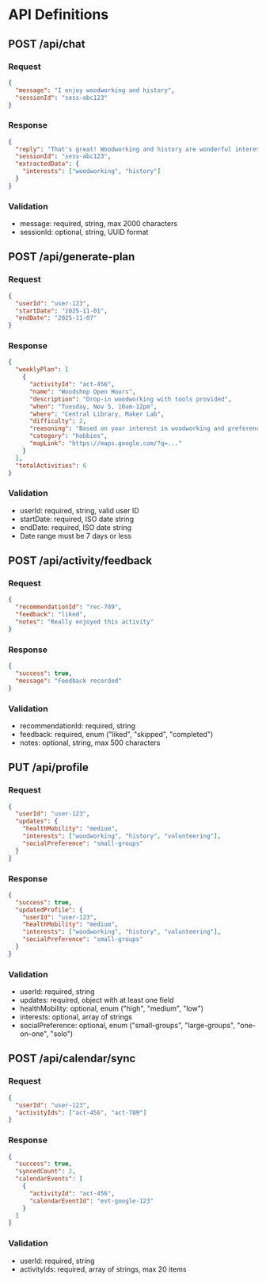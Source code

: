 # API Definitions

## POST /api/chat

### Request
```json
{
  "message": "I enjoy woodworking and history",
  "sessionId": "sess-abc123"
}
```

### Response
```json
{
  "reply": "That's great! Woodworking and history are wonderful interests. How would you describe your current mobility? For example, can you stand for long periods, or do you prefer activities that are less physically demanding?",
  "sessionId": "sess-abc123",
  "extractedData": {
    "interests": ["woodworking", "history"]
  }
}
```

### Validation
- message: required, string, max 2000 characters
- sessionId: optional, string, UUID format

## POST /api/generate-plan

### Request
```json
{
  "userId": "user-123",
  "startDate": "2025-11-01",
  "endDate": "2025-11-07"
}
```

### Response
```json
{
  "weeklyPlan": [
    {
      "activityId": "act-456",
      "name": "Woodshop Open Hours",
      "description": "Drop-in woodworking with tools provided",
      "when": "Tuesday, Nov 5, 10am-12pm",
      "where": "Central Library, Maker Lab",
      "difficulty": 2,
      "reasoning": "Based on your interest in woodworking and preference for hands-on activities",
      "category": "hobbies",
      "mapLink": "https://maps.google.com/?q=..."
    }
  ],
  "totalActivities": 6
}
```

### Validation
- userId: required, string, valid user ID
- startDate: required, ISO date string
- endDate: required, ISO date string
- Date range must be 7 days or less

## POST /api/activity/feedback

### Request
```json
{
  "recommendationId": "rec-789",
  "feedback": "liked",
  "notes": "Really enjoyed this activity"
}
```

### Response
```json
{
  "success": true,
  "message": "Feedback recorded"
}
```

### Validation
- recommendationId: required, string
- feedback: required, enum ("liked", "skipped", "completed")
- notes: optional, string, max 500 characters

## PUT /api/profile

### Request
```json
{
  "userId": "user-123",
  "updates": {
    "healthMobility": "medium",
    "interests": ["woodworking", "history", "volunteering"],
    "socialPreference": "small-groups"
  }
}
```

### Response
```json
{
  "success": true,
  "updatedProfile": {
    "userId": "user-123",
    "healthMobility": "medium",
    "interests": ["woodworking", "history", "volunteering"],
    "socialPreference": "small-groups"
  }
}
```

### Validation
- userId: required, string
- updates: required, object with at least one field
- healthMobility: optional, enum ("high", "medium", "low")
- interests: optional, array of strings
- socialPreference: optional, enum ("small-groups", "large-groups", "one-on-one", "solo")

## POST /api/calendar/sync

### Request
```json
{
  "userId": "user-123",
  "activityIds": ["act-456", "act-789"]
}
```

### Response
```json
{
  "success": true,
  "syncedCount": 2,
  "calendarEvents": [
    {
      "activityId": "act-456",
      "calendarEventId": "evt-google-123"
    }
  ]
}
```

### Validation
- userId: required, string
- activityIds: required, array of strings, max 20 items
